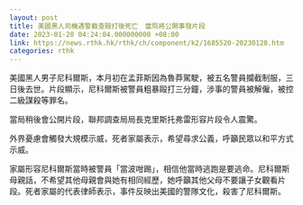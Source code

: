 ```yaml
---
layout: post
title: 美國黑人司機遇警截查毆打後死亡　當局將公開事發片段
date: 2023-01-28 04:24:04.000000000 +08:00
link: https://news.rthk.hk/rthk/ch/component/k2/1685520-20230128.htm
categories: rthk
---
```


美國黑人男子尼科爾斯，本月初在孟菲斯因為魯莽駕駛，被五名警員攔截制服，三日後去世。片段顯示，尼科爾斯被警員粗暴毆打三分鐘，涉事的警員被解僱，被控二級謀殺等罪名。

當局稍後會公開片段，聯邦調查局局長克里斯托弗雷形容片段令人震驚。

外界憂慮會觸發大規模示威，死者家屬表示，希望尋求公義，呼籲民眾以和平方式示威。

家屬形容尼科爾斯當時被警員「當波咁踢」，相信他當時逃跑是要逃命。尼科爾斯母親話，不希望其他母親會與她有相同經歷，她呼籲其他父母不要讓子女觀看片段。死者家屬的代表律師表示，事件反映出美國的警隊文化，殺害了尼科爾斯。
